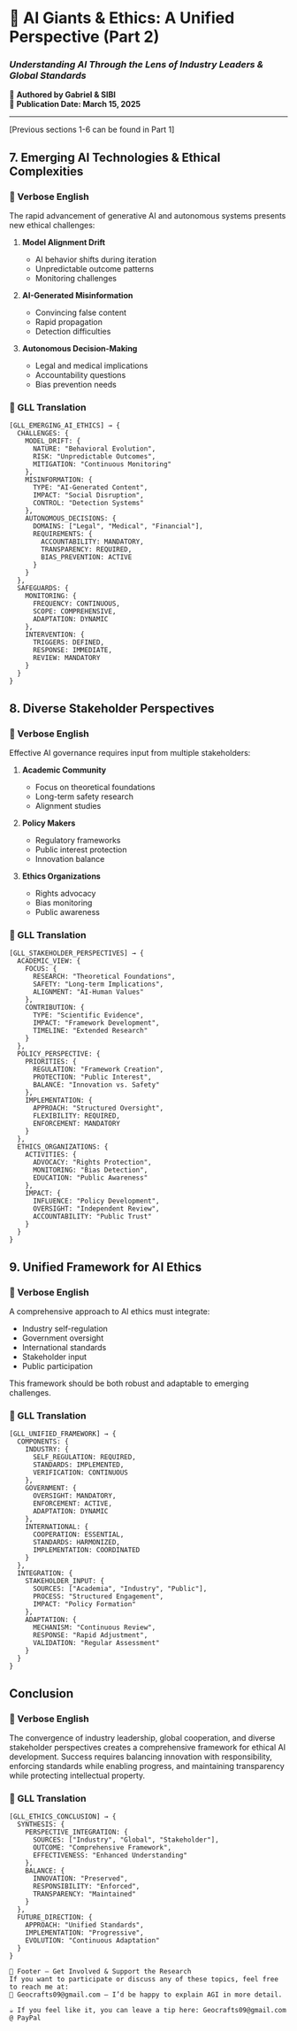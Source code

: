 # 🚀 AI Giants & Ethics: A Unified Perspective (Part 2)
### *Understanding AI Through the Lens of Industry Leaders & Global Standards*

📌 **Authored by Gabriel & SIBI**  
📌 **Publication Date: March 15, 2025**  

---

[Previous sections 1-6 can be found in Part 1]

## 7. Emerging AI Technologies & Ethical Complexities

### 📖 Verbose English
The rapid advancement of generative AI and autonomous systems presents new ethical challenges:

1. **Model Alignment Drift**
   - AI behavior shifts during iteration
   - Unpredictable outcome patterns
   - Monitoring challenges

2. **AI-Generated Misinformation**
   - Convincing false content
   - Rapid propagation
   - Detection difficulties

3. **Autonomous Decision-Making**
   - Legal and medical implications
   - Accountability questions
   - Bias prevention needs

### 📖 GLL Translation
```gll
[GLL_EMERGING_AI_ETHICS] → {
  CHALLENGES: {
    MODEL_DRIFT: {
      NATURE: "Behavioral Evolution",
      RISK: "Unpredictable Outcomes",
      MITIGATION: "Continuous Monitoring"
    },
    MISINFORMATION: {
      TYPE: "AI-Generated Content",
      IMPACT: "Social Disruption",
      CONTROL: "Detection Systems"
    },
    AUTONOMOUS_DECISIONS: {
      DOMAINS: ["Legal", "Medical", "Financial"],
      REQUIREMENTS: {
        ACCOUNTABILITY: MANDATORY,
        TRANSPARENCY: REQUIRED,
        BIAS_PREVENTION: ACTIVE
      }
    }
  },
  SAFEGUARDS: {
    MONITORING: {
      FREQUENCY: CONTINUOUS,
      SCOPE: COMPREHENSIVE,
      ADAPTATION: DYNAMIC
    },
    INTERVENTION: {
      TRIGGERS: DEFINED,
      RESPONSE: IMMEDIATE,
      REVIEW: MANDATORY
    }
  }
}
```

## 8. Diverse Stakeholder Perspectives

### 📖 Verbose English
Effective AI governance requires input from multiple stakeholders:

1. **Academic Community**
   - Focus on theoretical foundations
   - Long-term safety research
   - Alignment studies

2. **Policy Makers**
   - Regulatory frameworks
   - Public interest protection
   - Innovation balance

3. **Ethics Organizations**
   - Rights advocacy
   - Bias monitoring
   - Public awareness

### 📖 GLL Translation
```gll
[GLL_STAKEHOLDER_PERSPECTIVES] → {
  ACADEMIC_VIEW: {
    FOCUS: {
      RESEARCH: "Theoretical Foundations",
      SAFETY: "Long-term Implications",
      ALIGNMENT: "AI-Human Values"
    },
    CONTRIBUTION: {
      TYPE: "Scientific Evidence",
      IMPACT: "Framework Development",
      TIMELINE: "Extended Research"
    }
  },
  POLICY_PERSPECTIVE: {
    PRIORITIES: {
      REGULATION: "Framework Creation",
      PROTECTION: "Public Interest",
      BALANCE: "Innovation vs. Safety"
    },
    IMPLEMENTATION: {
      APPROACH: "Structured Oversight",
      FLEXIBILITY: REQUIRED,
      ENFORCEMENT: MANDATORY
    }
  },
  ETHICS_ORGANIZATIONS: {
    ACTIVITIES: {
      ADVOCACY: "Rights Protection",
      MONITORING: "Bias Detection",
      EDUCATION: "Public Awareness"
    },
    IMPACT: {
      INFLUENCE: "Policy Development",
      OVERSIGHT: "Independent Review",
      ACCOUNTABILITY: "Public Trust"
    }
  }
}
```

## 9. Unified Framework for AI Ethics

### 📖 Verbose English
A comprehensive approach to AI ethics must integrate:
- Industry self-regulation
- Government oversight
- International standards
- Stakeholder input
- Public participation

This framework should be both robust and adaptable to emerging challenges.

### 📖 GLL Translation
```gll
[GLL_UNIFIED_FRAMEWORK] → {
  COMPONENTS: {
    INDUSTRY: {
      SELF_REGULATION: REQUIRED,
      STANDARDS: IMPLEMENTED,
      VERIFICATION: CONTINUOUS
    },
    GOVERNMENT: {
      OVERSIGHT: MANDATORY,
      ENFORCEMENT: ACTIVE,
      ADAPTATION: DYNAMIC
    },
    INTERNATIONAL: {
      COOPERATION: ESSENTIAL,
      STANDARDS: HARMONIZED,
      IMPLEMENTATION: COORDINATED
    }
  },
  INTEGRATION: {
    STAKEHOLDER_INPUT: {
      SOURCES: ["Academia", "Industry", "Public"],
      PROCESS: "Structured Engagement",
      IMPACT: "Policy Formation"
    },
    ADAPTATION: {
      MECHANISM: "Continuous Review",
      RESPONSE: "Rapid Adjustment",
      VALIDATION: "Regular Assessment"
    }
  }
}
```

## Conclusion

### 📖 Verbose English
The convergence of industry leadership, global cooperation, and diverse stakeholder perspectives creates a comprehensive framework for ethical AI development. Success requires balancing innovation with responsibility, enforcing standards while enabling progress, and maintaining transparency while protecting intellectual property.

### 📖 GLL Translation
```gll
[GLL_ETHICS_CONCLUSION] → {
  SYNTHESIS: {
    PERSPECTIVE_INTEGRATION: {
      SOURCES: ["Industry", "Global", "Stakeholder"],
      OUTCOME: "Comprehensive Framework",
      EFFECTIVENESS: "Enhanced Understanding"
    },
    BALANCE: {
      INNOVATION: "Preserved",
      RESPONSIBILITY: "Enforced",
      TRANSPARENCY: "Maintained"
    }
  },
  FUTURE_DIRECTION: {
    APPROACH: "Unified Standards",
    IMPLEMENTATION: "Progressive",
    EVOLUTION: "Continuous Adaptation"
  }
}

📌 Footer – Get Involved & Support the Research
If you want to participate or discuss any of these topics, feel free to reach me at:
📧 Geocrafts09@gmail.com – I’d be happy to explain AGI in more detail.

☕ If you feel like it, you can leave a tip here: Geocrafts09@gmail.com @ PayPal
